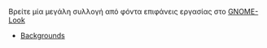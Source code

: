 <!--
.. link:
.. description:
.. tags: Backgrounds
.. date: 2014-02-24 17:32:07
.. title: Backgrounds
.. slug: backgrounds
-->

Βρείτε μία μεγάλη συλλογή από φόντα επιφάνεις εργασίας στο [GNOME-Look](http://gnome-look.org)

  * [Backgrounds](http://gnome-look.org/index.php?xcontentmode=170x171x172x173x174x175x176x177x178x179)


